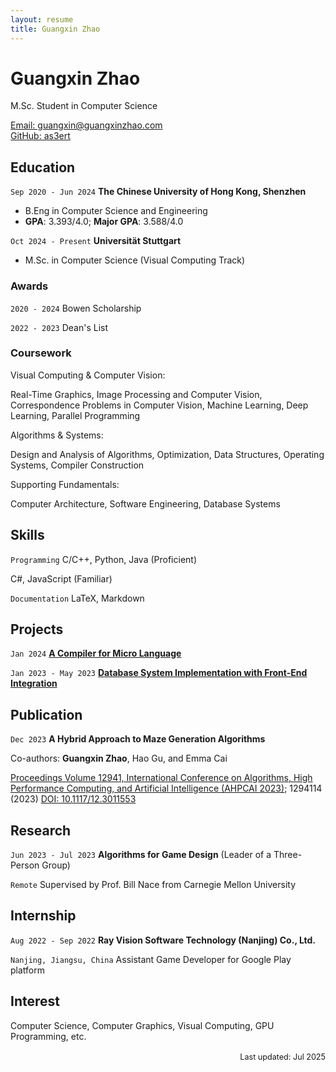 ```yaml
---
layout: resume
title: Guangxin Zhao
---
```

# Guangxin Zhao

M.Sc. Student in Computer Science

<div id="webaddress">
    <a href="mailto:guangxin@guangxinzhao.com">Email: guangxin@guangxinzhao.com</a><br>
    <a href="https://github.com/as3ert">GitHub: as3ert</a>
</div>

## Education

`Sep 2020 - Jun 2024`
__The Chinese University of Hong Kong, Shenzhen__

- B.Eng in Computer Science and Engineering
- **GPA**: 3.393/4.0; **Major GPA**: 3.588/4.0

`Oct 2024 - Present`
__Universität Stuttgart__

- M.Sc. in Computer Science (Visual Computing Track)

### Awards

`2020 - 2024`
Bowen Scholarship

`2022 - 2023`
Dean's List

### Coursework
Visual Computing & Computer Vision:

Real-Time Graphics, Image Processing and Computer Vision, Correspondence Problems in Computer Vision, Machine Learning, Deep Learning, Parallel Programming

Algorithms & Systems:

Design and Analysis of Algorithms, Optimization, Data Structures, Operating Systems, Compiler Construction

Supporting Fundamentals:

Computer Architecture, Software Engineering, Database Systems

## Skills

`Programming`
C/C++, Python, Java (Proficient)

C#, JavaScript (Familiar)

`Documentation`
LaTeX, Markdown

## Projects

`Jan 2024`
<a href="https://github.com/as3ert/micro-compiler">__A Compiler for Micro Language__</a>

`Jan 2023 - May 2023`
<a href="https://github.com/as3ert/CSC3170">__Database System Implementation with Front-End Integration__</a>

## Publication

`Dec 2023`
__A Hybrid Approach to Maze Generation Algorithms__

Co-authors: **Guangxin Zhao**, Hao Gu, and Emma Cai

<a href="https://www.spiedigitallibrary.org/conference-proceedings-of-spie/12941.toc;1294114">Proceedings Volume 12941, International Conference on Algorithms, High Performance Computing, and Artificial Intelligence (AHPCAI 2023)</a>; 1294114 (2023) <a href="https://doi.org/10.1117/12.3011553">DOI: 10.1117/12.3011553</a>

## Research

`Jun 2023 - Jul 2023`
__Algorithms for Game Design__ (Leader of a Three-Person Group)

`Remote`
Supervised by Prof. Bill Nace from Carnegie Mellon University

## Internship

`Aug 2022 - Sep 2022`
__Ray Vision Software Technology (Nanjing) Co., Ltd.__

`Nanjing, Jiangsu, China`
Assistant Game Developer for Google Play platform

## Interest

Computer Science, Computer Graphics, Visual Computing, GPU Programming, etc.

<h4 align="right" style="font-weight: normal; font-size: 0.9em;">Last updated: Jul 2025</h4>